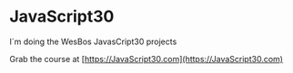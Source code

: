 ﻿# JavaScript30

I´m doing the WesBos JavasCript30 projects

Grab the course at [https://JavaScript30.com](https://JavaScript30.com)
